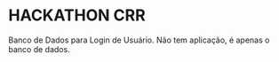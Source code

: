 # HACKATHON CRR

Banco de Dados para Login de Usuário. 
Não tem aplicação, é apenas o banco de dados. 


